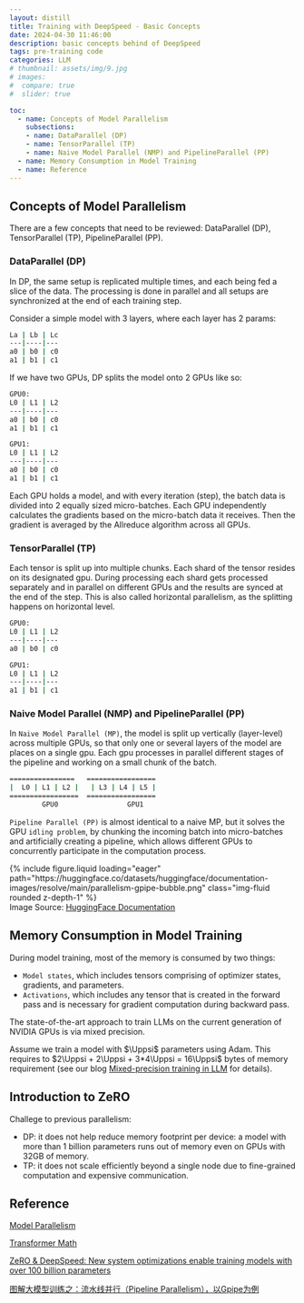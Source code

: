 ```yaml
---
layout: distill
title: Training with DeepSpeed - Basic Concepts
date: 2024-04-30 11:46:00
description: basic concepts behind of DeepSpeed
tags: pre-training code
categories: LLM
# thumbnail: assets/img/9.jpg
# images:
#  compare: true
#  slider: true

toc:
  - name: Concepts of Model Parallelism
    subsections:
    - name: DataParallel (DP)
    - name: TensorParallel (TP)
    - name: Naive Model Parallel (NMP) and PipelineParallel (PP) 
  - name: Memory Consumption in Model Training
  - name: Reference
---
```



## Concepts of Model Parallelism

There are a few concepts that need to be reviewed: DataParallel (DP), TensorParallel (TP), PipelineParallel (PP).

###  DataParallel (DP)
In DP, the same setup is replicated multiple times, and each being fed a slice of the data. The processing is done in parallel and all setups are synchronized at the end of each training step.

Consider a simple model with 3 layers, where each layer has 2 params:
```bash
La | Lb | Lc
---|----|---
a0 | b0 | c0
a1 | b1 | c1
```

If we have two GPUs, DP splits the model onto 2 GPUs like so:
```bash
GPU0: 
L0 | L1 | L2
---|----|---
a0 | b0 | c0
a1 | b1 | c1

GPU1:
L0 | L1 | L2
---|----|---
a0 | b0 | c0
a1 | b1 | c1
```
Each GPU holds a model, and with every iteration (step), the batch data is divided into 2 equally sized micro-batches. Each GPU independently calculates the gradients based on the micro-batch data it receives. Then the gradient is averaged by the Allreduce algorithm across all GPUs.


### TensorParallel (TP)

Each tensor is split up into multiple chunks. Each shard of the tensor resides on its designated gpu. During processing each shard gets processed separately and in parallel on different GPUs and the results are synced at the end of the step. This is also called horizontal parallelism, as the splitting happens on horizontal level.

```bash
GPU0:
L0 | L1 | L2
---|----|---
a0 | b0 | c0

GPU1:
L0 | L1 | L2
---|----|---
a1 | b1 | c1
```

### Naive Model Parallel (NMP) and PipelineParallel (PP) 

In `Naive Model Parallel (MP)`, the model is split up vertically (layer-level) across multiple GPUs, so that only one or several layers of the model are places on a single gpu. Each gpu processes in parallel different stages of the pipeline and working on a small chunk of the batch.

```bash
================   =================
|  L0 | L1 | L2 |   | L3 | L4 | L5 |
=================  =================
        GPU0                 GPU1
```


`Pipeline Parallel (PP)` is almost identical to a naive MP, but it solves the GPU `idling problem`, by chunking the incoming batch into micro-batches and artificially creating a pipeline, which allows different GPUs to concurrently participate in the computation process.

<div class="row mt-3">
    <div class="col-sm mt-3 mt-md-0">
        {% include figure.liquid loading="eager" path="https://huggingface.co/datasets/huggingface/documentation-images/resolve/main/parallelism-gpipe-bubble.png" class="img-fluid rounded z-depth-1" %}
    </div>
</div>
<div class="caption">
    Image Source: <a href="https://huggingface.co/docs/transformers/v4.15.0/parallelism">HuggingFace Documentation</a> 
</div>


## Memory Consumption in Model Training

During model training, most of the memory is consumed by two things:
- `Model states`, which includes tensors comprising of optimizer states, gradients, and parameters.
- `Activations`, which includes any tensor that is created in the forward pass and is necessary for gradient computation during backward pass.

The state-of-the-art approach to train LLMs on the current generation of NVIDIA GPUs is via mixed precision. 

Assume we train a model with $\Uppsi$ parameters using Adam. This requires to $2\Uppsi + 2\Uppsi + 3*4\Uppsi = 16\Uppsi$ bytes of memory requirement (see our blog [Mixed-precision training in LLM](https://ilampard.github.io/blog/2024/mixed-precision/) for details).



## Introduction to ZeRO

Challege to previous parallelism:
- DP: it does not help reduce memory footprint per device: a model with more than 1 billion parameters runs out of memory even on GPUs with 32GB of memory.
- TP: it does not scale efficiently beyond a single node due to fine-grained computation and expensive communication.

        
## Reference

[Model Parallelism](https://huggingface.co/docs/transformers/v4.15.0/parallelism)

[Transformer Math](https://blog.eleuther.ai/transformer-math/) 

[ZeRO & DeepSpeed: New system optimizations enable training models with over 100 billion parameters](https://www.microsoft.com/en-us/research/blog/zero-deepspeed-new-system-optimizations-enable-training-models-with-over-100-billion-parameters/)

[图解大模型训练之：流水线并行（Pipeline Parallelism），以Gpipe为例](https://zhuanlan.zhihu.com/p/613196255)


